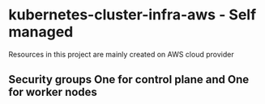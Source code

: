 # kubernetes-cluster-infra-aws - Self managed

 Resources in this project are mainly created on AWS cloud provider




## Security groups One for control plane and One for worker nodes